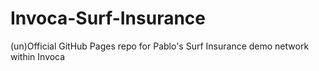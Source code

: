 # Invoca-Surf-Insurance
(un)Official GitHub Pages repo for Pablo's Surf Insurance demo network within Invoca
